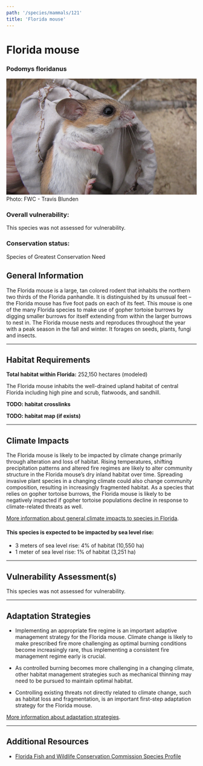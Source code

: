 ```yaml
---
path: '/species/mammals/121'
title: 'Florida mouse'
---
```


# Florida mouse

### Podomys floridanus

<div id="TopSection">

<div class="header-photo"><img src="121.jpg" alt="Photo for Florida mouse"/>
<figcaption>Photo: FWC - Travis Blunden</figcaption></div>

<div>

### Overall vulnerability:

This species was not assessed for vulnerability.

### Conservation status:

Species of Greatest Conservation Need

</div>
</div>

## General Information

The Florida mouse is a large, tan colored rodent that inhabits the northern two thirds of the Florida panhandle.  It is distinguished by its unusual feet – the Florida mouse has five foot pads on each of its feet.  This mouse is one of the many Florida species to make use of gopher tortoise burrows by digging smaller burrows for itself extending from within the larger burrows to nest in.  The Florida mouse nests and reproduces throughout the year with a peak season in the fall and winter.  It forages on seeds, plants, fungi and insects.

<hr />

## Habitat Requirements

**Total habitat within Florida:** 252,150 hectares (modeled)

The Florida mouse inhabits the well-drained upland habitat of central Florida including high pine and scrub, flatwoods, and sandhill.

**TODO: habitat crosslinks**

**TODO: habitat map (if exists)**

<hr />

## Climate Impacts

The Florida mouse is likely to be impacted by climate change primarily through alteration and loss of habitat.  Rising temperatures, shifting precipitation patterns and altered fire regimes are likely to alter community structure in the Florida mouse’s dry inland habitat over time.  Spreading invasive plant species in a changing climate could also change community composition, resulting in increasingly fragmented habitat.  As a species that relies on gopher tortoise burrows, the Florida mouse is likely to be negatively impacted if gopher tortoise populations decline in response to climate-related threats as well.

[More information about general climate impacts to species in Florida](/impacts/species).


#### This species is expected to be impacted by sea level rise:

- 3 meters of sea level rise: 4% of habitat (10,550 ha)
- 1 meter of sea level rise: 1% of habitat (3,251 ha)
    

<hr />

## Vulnerability Assessment(s)

This species was not assessed for vulnerability.

<hr />

## Adaptation Strategies

- Implementing an appropriate fire regime is an important adaptive management strategy for the Florida mouse.  Climate change is likely to make prescribed fire more challenging as optimal burning conditions become increasingly rare, thus implementing a consistent fire management regime early is crucial.

- As controlled burning becomes more challenging in a changing climate, other habitat management strategies such as mechanical thinning may need to be pursued to maintain optimal habitat.

- Controlling existing threats not directly related to climate change, such as habitat loss and fragmentation, is an important first-step adaptation strategy for the Florida mouse.

[More information about adaptation strategies](/strategies).

<hr />


## Additional Resources

- [Florida Fish and Wildlife Conservation Commission Species Profile](https://myfwc.com/wildlifehabitats/profiles/mammals/land/florida-mouse/)
